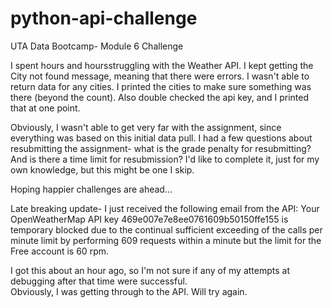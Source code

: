 # python-api-challenge
UTA Data Bootcamp- Module 6 Challenge

I spent hours and hoursstruggling with the Weather API.  I kept 
getting the City not found message, meaning that there were errors.
I wasn't able to return data for any cities.  I printed the 
cities to make sure something was there (beyond the count).
Also double checked the api key, and I printed that at one
point.

Obviously, I wasn't able to get very far with the assignment,
since everything was based on this initial data pull.  I had a 
few questions about resubmitting the assignment- what is the grade
penalty for resubmitting?  And is there a time limit for resubmission?
I'd like to complete it, just for my own knowledge, but this might
be one I skip.

Hoping happier challenges are ahead...

Late breaking update-
I just received the following email from the API:
Your OpenWeatherMap API key 469e007e7e8ee0761609b50150ffe155 is temporary blocked due to the continual sufficient exceeding of the calls per minute limit by performing 609 requests within a minute but the limit for the Free account is 60 rpm.

I got this about an hour ago, so I'm not sure if any of my attempts at debugging after that time were successful.  
Obviously, I was getting through to the API.  Will try again.
